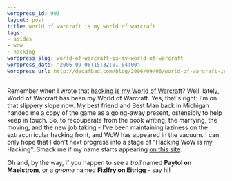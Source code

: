 ```yaml
--- 
wordpress_id: 993
layout: post
title: world of warcraft is my world of warcraft
tags: 
- asides
- wow
- hacking
wordpress_slug: world-of-warcraft-is-my-world-of-warcraft
wordpress_date: "2006-09-06T15:32:01-04:00"
wordpress_url: http://decafbad.com/blog/2006/09/06/world-of-warcraft-is-my-world-of-warcraft
---
```

Remember when I wrote that [hacking is my World of Warcraft][hwow]?  Well, lately, World of Warcraft has been my World of Warcraft.  Yes, that's right:  I'm on that slippery slope now.  My best friend and Best Man back in Michigan handed me a copy of the game as a going-away present, ostensibly to help keep in touch.  So, to recouperate from the book writing, the marrying, the moving, and the new job taking - I've been maintaining laziness on the extracurricular hacking front, and WoW has appeared in the vacuum.  I can only hope that I don't next progress into a stage of "Hacking WoW is my Hacking".  Smack me if my name starts appearing [on this site][ui].

Oh and, by the way, if you happen to see a *troll* named **Paytol on Maelstrom**, or a *gnome* named **Fizlfry on Eitrigg** - say hi!

[ui]: http://ui.worldofwar.net/
[hwow]: http://decafbad.com/blog/2006/05/03/hacking-is-my-world-of-warcraft
